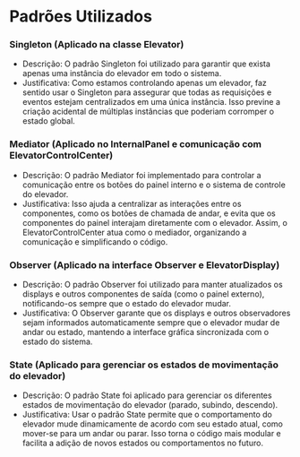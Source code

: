 # Padrões Utilizados

### Singleton (Aplicado na classe Elevator)

- Descrição: O padrão Singleton foi utilizado para garantir que exista apenas uma instância do elevador em todo o sistema.
- Justificativa: Como estamos controlando apenas um elevador, faz sentido usar o Singleton para assegurar que todas as requisições e eventos estejam centralizados em uma única instância. Isso previne a criação acidental de múltiplas instâncias que poderiam corromper o estado global.

### Mediator (Aplicado no InternalPanel e comunicação com ElevatorControlCenter)

- Descrição: O padrão Mediator foi implementado para controlar a comunicação entre os botões do painel interno e o sistema de controle do elevador.
- Justificativa: Isso ajuda a centralizar as interações entre os componentes, como os botões de chamada de andar, e evita que os componentes do painel interajam diretamente com o elevador. Assim, o ElevatorControlCenter atua como o mediador, organizando a comunicação e simplificando o código.
  
### Observer (Aplicado na interface Observer e ElevatorDisplay)

- Descrição: O padrão Observer foi utilizado para manter atualizados os displays e outros componentes de saída (como o painel externo), notificando-os sempre que o estado do elevador mudar.
- Justificativa: O Observer garante que os displays e outros observadores sejam informados automaticamente sempre que o elevador mudar de andar ou estado, mantendo a interface gráfica sincronizada com o estado do sistema.

### State (Aplicado para gerenciar os estados de movimentação do elevador)

- Descrição: O padrão State foi aplicado para gerenciar os diferentes estados de movimentação do elevador (parado, subindo, descendo).
- Justificativa: Usar o padrão State permite que o comportamento do elevador mude dinamicamente de acordo com seu estado atual, como mover-se para um andar ou parar. Isso torna o código mais modular e facilita a adição de novos estados ou comportamentos no futuro.
